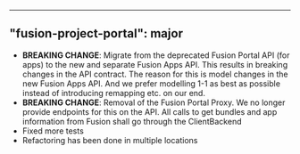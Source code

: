 
---
"fusion-project-portal": major
--- 
- **BREAKING CHANGE**: Migrate from the deprecated Fusion Portal API (for apps) to the new and separate Fusion Apps API. 
This results in breaking changes in the API contract. The reason for this is model changes in the new Fusion Apps API. And we prefer modelling 1-1 as best as possible instead of introducing remapping etc. on our end.
- **BREAKING CHANGE**: Removal of the Fusion Portal Proxy. We no longer provide endpoints for this on the API. All calls to get bundles and app information from Fusion shall go through the ClientBackend
- Fixed more tests
- Refactoring has been done in multiple locations
